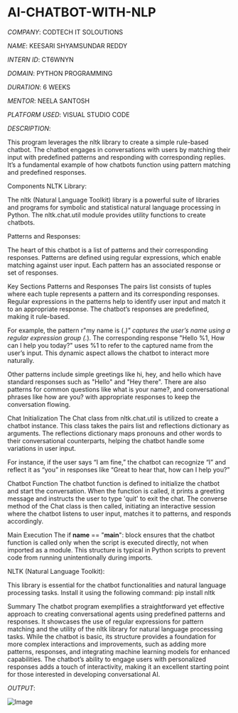 # AI-CHATBOT-WITH-NLP

*COMPANY*: CODTECH IT SOLOUTIONS

*NAME*: KEESARI SHYAMSUNDAR REDDY

*INTERN ID*: CT6WNYN

*DOMAIN*: PYTHON PROGRAMMING

*DURATION*: 6 WEEKS

*MENTOR*: NEELA SANTOSH

*PLATFORM USED*: VISUAL STUDIO CODE

*DESCRIPTION*:

This program leverages the nltk library to create a simple rule-based chatbot. The chatbot engages in conversations with users by matching their input with predefined patterns and responding with corresponding replies. It’s a fundamental example of how chatbots function using pattern matching and predefined responses.

Components
NLTK Library:

The nltk (Natural Language Toolkit) library is a powerful suite of libraries and programs for symbolic and statistical natural language processing in Python. The nltk.chat.util module provides utility functions to create chatbots.

Patterns and Responses:

The heart of this chatbot is a list of patterns and their corresponding responses. Patterns are defined using regular expressions, which enable matching against user input. Each pattern has an associated response or set of responses.

Key Sections
Patterns and Responses
The pairs list consists of tuples where each tuple represents a pattern and its corresponding responses. Regular expressions in the patterns help to identify user input and match it to an appropriate response. The chatbot’s responses are predefined, making it rule-based.

For example, the pattern r"my name is (.*)" captures the user’s name using a regular expression group (.*). The corresponding response "Hello %1, How can I help you today?" uses %1 to refer to the captured name from the user’s input. This dynamic aspect allows the chatbot to interact more naturally.

Other patterns include simple greetings like hi, hey, and hello which have standard responses such as "Hello" and "Hey there". There are also patterns for common questions like what is your name?, and conversational phrases like how are you? with appropriate responses to keep the conversation flowing.

Chat Initialization
The Chat class from nltk.chat.util is utilized to create a chatbot instance. This class takes the pairs list and reflections dictionary as arguments. The reflections dictionary maps pronouns and other words to their conversational counterparts, helping the chatbot handle some variations in user input.

For instance, if the user says “I am fine,” the chatbot can recognize “I” and reflect it as “you” in responses like “Great to hear that, how can I help you?”

Chatbot Function
The chatbot function is defined to initialize the chatbot and start the conversation. When the function is called, it prints a greeting message and instructs the user to type 'quit' to exit the chat. The converse method of the Chat class is then called, initiating an interactive session where the chatbot listens to user input, matches it to patterns, and responds accordingly.

Main Execution
The if __name__ == "__main__": block ensures that the chatbot function is called only when the script is executed directly, not when imported as a module. This structure is typical in Python scripts to prevent code from running unintentionally during imports.

NLTK (Natural Language Toolkit):

This library is essential for the chatbot functionalities and natural language processing tasks. Install it using the following command:
pip install nltk

Summary
The chatbot program exemplifies a straightforward yet effective approach to creating conversational agents using predefined patterns and responses. It showcases the use of regular expressions for pattern matching and the utility of the nltk library for natural language processing tasks. While the chatbot is basic, its structure provides a foundation for more complex interactions and improvements, such as adding more patterns, responses, and integrating machine learning models for enhanced capabilities. The chatbot’s ability to engage users with personalized responses adds a touch of interactivity, making it an excellent starting point for those interested in developing conversational AI.

*OUTPUT*:

![Image](https://github.com/user-attachments/assets/2352591b-663a-4889-9138-d552107b46a4)
